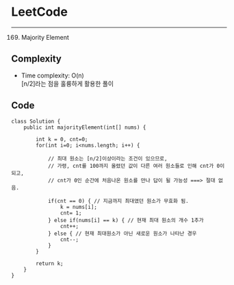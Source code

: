 [//]: # (# Intuition)
<!-- Describe your first thoughts on how to solve this problem. -->


# LeetCode
___
169. Majority Element

[//]: # (## Approach)

[//]: # (<!-- Describe your approach to solving the problem. -->)


## Complexity

- Time complexity: O(n)   
[n/2]라는 점을 훌륭하게 활용한 풀이

[//]: # (<!-- Add your time complexity here, e.g. $$O&#40;n&#41;$$ -->)

[//]: # ()
[//]: # ([//]: # &#40;- Space complexity:&#41;)
[//]: # (<!-- Add your space complexity here, e.g. $$O&#40;n&#41;$$ -->)

## Code
```
class Solution {
    public int majorityElement(int[] nums) {
        
        int k = 0, cnt=0;
        for(int i=0; i<nums.length; i++) {
            
            // 최대 원소는 [n/2]이상이라는 조건이 있으므로, 
            // 가령, cnt를 100까지 올렸던 값이 다른 여러 원소들로 인해 cnt가 0이 되고,
            // cnt가 0인 순간에 처음나온 원소를 만나 답이 될 가능성 ===> 절대 없음.
            
            if(cnt == 0) { // 지금까지 최대였던 원소가 무효화 됨.
                k = nums[i];
                cnt= 1;
            } else if(nums[i] == k) { // 현재 최대 원소의 개수 1추가
                cnt++;
            } else { // 현재 최대원소가 아닌 새로운 원소가 나타난 경우
                cnt--;
            }
        }

        return k;
    }
}
```